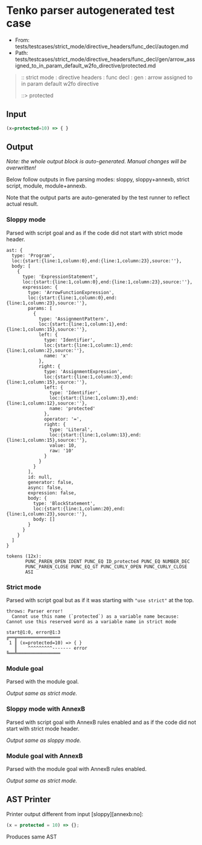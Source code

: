 # Tenko parser autogenerated test case

- From: tests/testcases/strict_mode/directive_headers/func_decl/autogen.md
- Path: tests/testcases/strict_mode/directive_headers/func_decl/gen/arrow_assigned_to_in_param_default_w2fo_directive/protected.md

> :: strict mode : directive headers : func decl : gen : arrow assigned to in param default w2fo directive
>
> ::> protected

## Input


`````js
(x=protected=10) => { }
`````

## Output

_Note: the whole output block is auto-generated. Manual changes will be overwritten!_

Below follow outputs in five parsing modes: sloppy, sloppy+annexb, strict script, module, module+annexb.

Note that the output parts are auto-generated by the test runner to reflect actual result.

### Sloppy mode

Parsed with script goal and as if the code did not start with strict mode header.

`````
ast: {
  type: 'Program',
  loc:{start:{line:1,column:0},end:{line:1,column:23},source:''},
  body: [
    {
      type: 'ExpressionStatement',
      loc:{start:{line:1,column:0},end:{line:1,column:23},source:''},
      expression: {
        type: 'ArrowFunctionExpression',
        loc:{start:{line:1,column:0},end:{line:1,column:23},source:''},
        params: [
          {
            type: 'AssignmentPattern',
            loc:{start:{line:1,column:1},end:{line:1,column:15},source:''},
            left: {
              type: 'Identifier',
              loc:{start:{line:1,column:1},end:{line:1,column:2},source:''},
              name: 'x'
            },
            right: {
              type: 'AssignmentExpression',
              loc:{start:{line:1,column:3},end:{line:1,column:15},source:''},
              left: {
                type: 'Identifier',
                loc:{start:{line:1,column:3},end:{line:1,column:12},source:''},
                name: 'protected'
              },
              operator: '=',
              right: {
                type: 'Literal',
                loc:{start:{line:1,column:13},end:{line:1,column:15},source:''},
                value: 10,
                raw: '10'
              }
            }
          }
        ],
        id: null,
        generator: false,
        async: false,
        expression: false,
        body: {
          type: 'BlockStatement',
          loc:{start:{line:1,column:20},end:{line:1,column:23},source:''},
          body: []
        }
      }
    }
  ]
}

tokens (12x):
       PUNC_PAREN_OPEN IDENT PUNC_EQ ID_protected PUNC_EQ NUMBER_DEC
       PUNC_PAREN_CLOSE PUNC_EQ_GT PUNC_CURLY_OPEN PUNC_CURLY_CLOSE
       ASI
`````

### Strict mode

Parsed with script goal but as if it was starting with `"use strict"` at the top.

`````
throws: Parser error!
  Cannot use this name (`protected`) as a variable name because: Cannot use this reserved word as a variable name in strict mode

start@1:0, error@1:3
╔══╦════════════════
 1 ║ (x=protected=10) => { }
   ║    ^^^^^^^^^------- error
╚══╩════════════════

`````

### Module goal

Parsed with the module goal.

_Output same as strict mode._

### Sloppy mode with AnnexB

Parsed with script goal with AnnexB rules enabled and as if the code did not start with strict mode header.

_Output same as sloppy mode._

### Module goal with AnnexB

Parsed with the module goal with AnnexB rules enabled.

_Output same as strict mode._

## AST Printer

Printer output different from input [sloppy][annexb:no]:

````js
(x = protected = 10) => {};
````

Produces same AST
